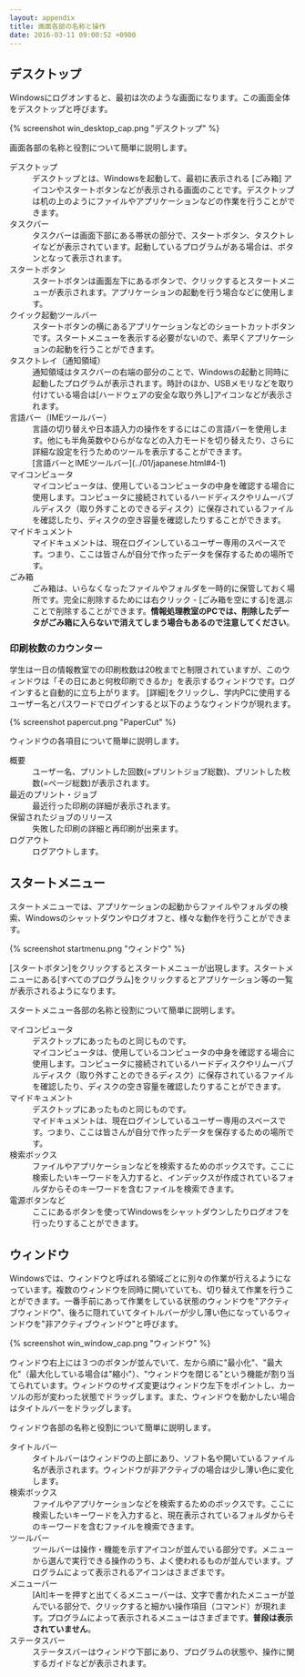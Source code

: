```yaml
---
layout: appendix
title: 画面各部の名称と操作
date: 2016-03-11 09:00:52 +0900
---
```



デスクトップ
------------

Windowsにログオンすると、最初は次のような画面になります。この画面全体をデスクトップと呼びます。

{% screenshot win_desktop_cap.png "デスクトップ" %}

画面各部の名称と役割について簡単に説明します。

<dl>
<dt>デスクトップ</dt>
<dd>デスクトップとは、Windowsを起動して、最初に表示される [ごみ箱] アイコンやスタートボタンなどが表示される画面のことです。デスクトップは机の上のようにファイルやアプリケーションなどの作業を行うことができます。</dd>
<dt>タスクバー</dt>
<dd>タスクバーは画面下部にある帯状の部分で、スタートボタン、タスクトレイなどが表示されています。起動しているプログラムがある場合は、ボタンとなって表示されます。</dd>
<dt>スタートボタン</dt>
<dd>スタートボタンは画面左下にあるボタンで、クリックするとスタートメニューが表示されます。アプリケーションの起動を行う場合などに使用します。</dd>
<dt>クイック起動ツールバー</dt>
<dd>スタートボタンの横にあるアプリケーションなどのショートカットボタンです。スタートメニューを表示する必要がないので、素早くアプリケーションの起動を行うことができます。</dd>
<dt>タスクトレイ（通知領域）</dt>
<dd>通知領域はタスクバーの右端の部分のことで、Windowsの起動と同時に起動したプログラムが表示されます。時計のほか、USBメモリなどを取り付けている場合は[ハードウェアの安全な取り外し]アイコンなどが表示されます。</dd>
<dt>言語バー（IMEツールバー）</dt>
<dd>言語の切り替えや日本語入力の操作をするにはこの言語バーを使用します。他にも半角英数やひらがななどの入力モードを切り替えたり、さらに詳細な設定を行うためのツールを表示することができます。</dd>
<dd>[言語バーとIMEツールバー](../01/japanese.html#4-1)</dd>
<dt>マイコンピュータ</dt>
<dd>マイコンピュータは、使用しているコンピュータの中身を確認する場合に使用します。コンピュータに接続されているハードディスクやリムーバブルディスク（取り外すことのできるディスク）に保存されているファイルを確認したり、ディスクの空き容量を確認したりすることができます。</dd>
<dt>マイドキュメント</dt>
<dd>マイドキュメントは、現在ログインしているユーザー専用のスペースです。つまり、ここは皆さんが自分で作ったデータを保存するための場所です。</dd>
<dt>ごみ箱</dt>
<dd>ごみ箱は、いらなくなったファイルやフォルダを一時的に保管しておく場所です。完全に削除するためには右クリック - [ごみ箱を空にする]を選ぶことで削除することができます。<strong>情報処理教室のPCでは、削除したデータがごみ箱に入らないで消えてしまう場合もあるので注意してください</strong>。</dd>
</dl>

### 印刷枚数のカウンター

学生は一日の情報教室での印刷枚数は20枚までと制限されていますが、このウィンドウは「その日にあと何枚印刷できるか」を表示するウィンドウです。ログインすると自動的に立ち上がります。
[詳細]をクリックし、学内PCに使用するユーザー名とパスワードでログインすると以下のようなウィンドウが現れます。

{% screenshot papercut.png "PaperCut" %}

ウィンドウの各項目について簡単に説明します。

<dl>
<dt>概要</dt>
<dd>ユーザー名、プリントした回数(=プリントジョブ総数)、プリントした枚数(=ページ総数)が表示されます。</dd>
<dt>最近のプリント・ジョブ</dt>
<dd>最近行った印刷の詳細が表示されます。</dd>
<dt>保留されたジョブのリリース</dt>
<dd>失敗した印刷の詳細と再印刷が出来ます。</dd>
<dt>ログアウト</dt>
<dd>ログアウトします。</dd>
</dl>


スタートメニュー
----------------

スタートメニューでは、アプリケーションの起動からファイルやフォルダの検索、Windowsのシャットダウンやログオフと、様々な動作を行うことができます。

{% screenshot startmenu.png "ウィンドウ" %}

[スタートボタン]をクリックするとスタートメニューが出現します。スタートメニューにある[すべてのプログラム]をクリックするとアプリケーション等の一覧が表示されるようになります。

スタートメニュー各部の名称と役割について簡単に説明します。

<dl>
<dt>マイコンピュータ</dt>
<dd>デスクトップにあったものと同じものです。</dd>
<dd>マイコンピュータは、使用しているコンピュータの中身を確認する場合に使用します。コンピュータに接続されているハードディスクやリムーバブルディスク（取り外すことのできるディスク）に保存されているファイルを確認したり、ディスクの空き容量を確認したりすることができます。</dd>
<dt>マイドキュメント</dt>
<dd>デスクトップにあったものと同じものです。</dd>
<dd>マイドキュメントは、現在ログインしているユーザー専用のスペースです。つまり、ここは皆さんが自分で作ったデータを保存するための場所です。</dd>
<dt>検索ボックス</dt>
<dd>ファイルやアプリケーションなどを検索するためのボックスです。ここに検索したいキーワードを入力すると、インデックスが作成されているフォルダからそのキーワードを含むファイルを検索できます。</dd>
<dt>電源ボタンなど</dt>
<dd>ここにあるボタンを使ってWindowsをシャットダウンしたりログオフを行ったりすることができます。</dd>
</dl>


ウィンドウ
----------

Windowsでは、ウィンドウと呼ばれる領域ごとに別々の作業が行えるようになっています。複数のウィンドウを同時に開いていても、切り替えて作業を行うことができます。一番手前にあって作業をしている状態のウィンドウを"アクティブウィンドウ"、後ろに隠れていてタイトルバーが少し薄い色になっているウィンドウを"非アクティブウィンドウ"と呼びます。

{% screenshot win_window_cap.png "ウィンドウ" %}

ウィンドウ右上には３つのボタンが並んでいて、左から順に"最小化"、"最大化"（最大化している場合は"縮小"）、"ウィンドウを閉じる"という機能が割り当てられています。ウィンドウのサイズ変更はウィンドウ左下をポイントし、カーソルの形が変わった状態でドラッグします。また、ウィンドウを動かしたい場合はタイトルバーをドラッグします。

ウィンドウ各部の名称と役割について簡単に説明します。

<dl>
<dt>タイトルバー</dt>
<dd>タイトルバーはウィンドウの上部にあり、ソフト名や開いているファイル名が表示されます。ウィンドウが非アクティブの場合は少し薄い色に変化します。</dd>
<dt>検索ボックス</dt>
<dd>ファイルやアプリケーションなどを検索するためのボックスです。ここに検索したいキーワードを入力すると、現在表示されているフォルダからそのキーワードを含むファイルを検索できます。</dd>
<dt>ツールバー</dt>
<dd>ツールバーは操作・機能を示すアイコンが並んでいる部分です。メニューから選んで実行できる操作のうち、よく使われるものが並んでいます。プログラムによって表示されるアイコンはさまざまです。</dd>
<dt>メニューバー</dt>
<dd>[Alt]キーを押すと出てくるメニューバーは、文字で書かれたメニューが並んでいる部分で、クリックすると細かい操作項目（コマンド）が現れます。プログラムによって表示されるメニューはさまざまです。<strong>普段は表示されていません</strong>。</dd>
<dt>ステータスバー</dt>
<dd>ステータスバーはウィンドウ下部にあり、プログラムの状態や、操作に関するガイドなどが表示されます。</dd>
</dl>
